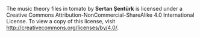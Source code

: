 The music theory files in tomato by __Sertan Şentürk__ is licensed under a Creative Commons Attribution-NonCommercial-ShareAlike 4.0 International License. To view a copy of this license, visit http://creativecommons.org/licenses/by/4.0/.
